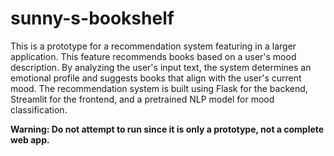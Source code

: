 # sunny-s-bookshelf

This is a prototype for a recommendation system featuring in a larger application.
This feature recommends books based on a user's mood description. By analyzing the user's input text, the system determines an emotional profile and suggests books that align with the user's current mood. The recommendation system is built using Flask for the backend, Streamlit for the frontend, and a pretrained NLP model for mood classification.

**Warning: Do not attempt to run since it is only a prototype, not a complete web app.**
